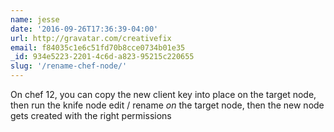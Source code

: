 ```yaml
---
name: jesse
date: '2016-09-26T17:36:39-04:00'
url: http://gravatar.com/creativefix
email: f84035c1e6c51fd70b8cce0734b01e35
_id: 934e5223-2201-4c6d-a823-95215c220655
slug: '/rename-chef-node/'
---
```


On chef 12, you can copy the new client key into place on the target node,
then run the knife node edit / rename <em>on</em> the target node, then the
new node gets created with the right permissions
